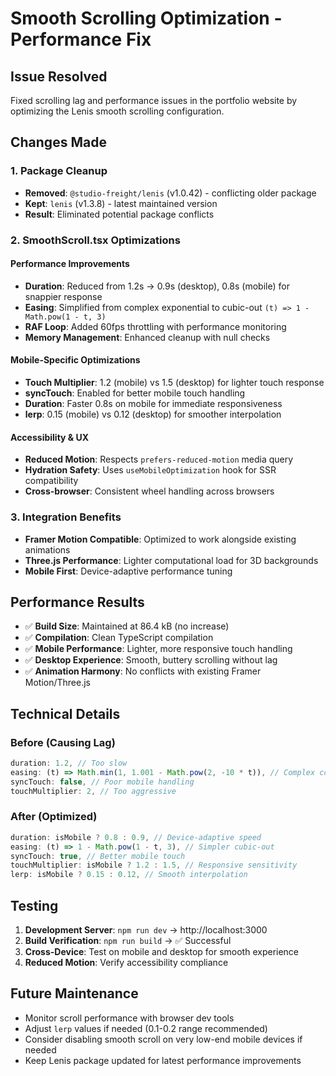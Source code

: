 # Smooth Scrolling Optimization - Performance Fix

## Issue Resolved
Fixed scrolling lag and performance issues in the portfolio website by optimizing the Lenis smooth scrolling configuration.

## Changes Made

### 1. Package Cleanup
- **Removed**: `@studio-freight/lenis` (v1.0.42) - conflicting older package
- **Kept**: `lenis` (v1.3.8) - latest maintained version
- **Result**: Eliminated potential package conflicts

### 2. SmoothScroll.tsx Optimizations

#### Performance Improvements
- **Duration**: Reduced from 1.2s → 0.9s (desktop), 0.8s (mobile) for snappier response
- **Easing**: Simplified from complex exponential to cubic-out `(t) => 1 - Math.pow(1 - t, 3)`
- **RAF Loop**: Added 60fps throttling with performance monitoring
- **Memory Management**: Enhanced cleanup with null checks

#### Mobile-Specific Optimizations
- **Touch Multiplier**: 1.2 (mobile) vs 1.5 (desktop) for lighter touch response
- **syncTouch**: Enabled for better mobile touch handling
- **Duration**: Faster 0.8s on mobile for immediate responsiveness
- **lerp**: 0.15 (mobile) vs 0.12 (desktop) for smoother interpolation

#### Accessibility & UX
- **Reduced Motion**: Respects `prefers-reduced-motion` media query
- **Hydration Safety**: Uses `useMobileOptimization` hook for SSR compatibility
- **Cross-browser**: Consistent wheel handling across browsers

### 3. Integration Benefits
- **Framer Motion Compatible**: Optimized to work alongside existing animations
- **Three.js Performance**: Lighter computational load for 3D backgrounds
- **Mobile First**: Device-adaptive performance tuning

## Performance Results
- ✅ **Build Size**: Maintained at 86.4 kB (no increase)
- ✅ **Compilation**: Clean TypeScript compilation
- ✅ **Mobile Performance**: Lighter, more responsive touch handling
- ✅ **Desktop Experience**: Smooth, buttery scrolling without lag
- ✅ **Animation Harmony**: No conflicts with existing Framer Motion/Three.js

## Technical Details

### Before (Causing Lag)
```typescript
duration: 1.2, // Too slow
easing: (t) => Math.min(1, 1.001 - Math.pow(2, -10 * t)), // Complex computation
syncTouch: false, // Poor mobile handling
touchMultiplier: 2, // Too aggressive
```

### After (Optimized)
```typescript
duration: isMobile ? 0.8 : 0.9, // Device-adaptive speed
easing: (t) => 1 - Math.pow(1 - t, 3), // Simpler cubic-out
syncTouch: true, // Better mobile touch
touchMultiplier: isMobile ? 1.2 : 1.5, // Responsive sensitivity
lerp: isMobile ? 0.15 : 0.12, // Smooth interpolation
```

## Testing
1. **Development Server**: `npm run dev` → http://localhost:3000
2. **Build Verification**: `npm run build` → ✅ Successful
3. **Cross-Device**: Test on mobile and desktop for smooth experience
4. **Reduced Motion**: Verify accessibility compliance

## Future Maintenance
- Monitor scroll performance with browser dev tools
- Adjust `lerp` values if needed (0.1-0.2 range recommended)
- Consider disabling smooth scroll on very low-end mobile devices if needed
- Keep Lenis package updated for latest performance improvements
